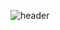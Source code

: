 <!--타이틀-->
![header](https://capsule-render.vercel.app/api?type=waving&color=auto&height=300&section=header&text=heesu%20Jang&fontSize=90)
